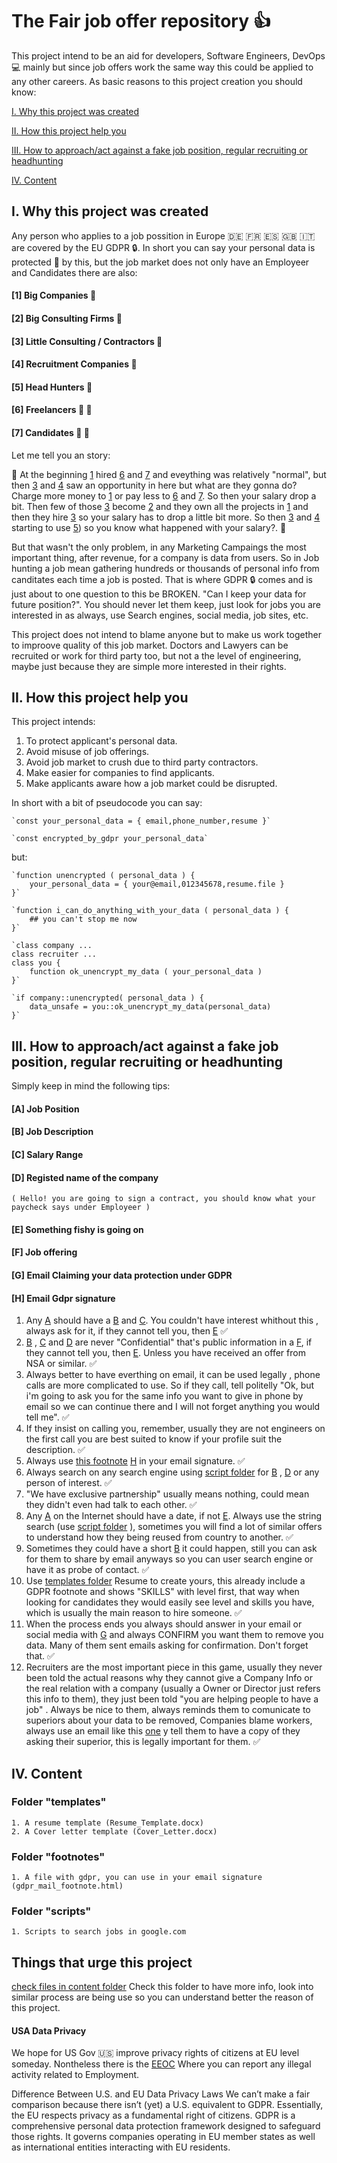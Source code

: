 # The Fair job offer repository :+1:

This project intend to be an aid for developers, Software Engineers, DevOps :computer: mainly but since job offers work the same way this could be applied to any other careers.
As basic reasons to this project creation you should know:

[I. Why this project was created](#i-why-this-project-was-created)

[II. How this project help you](#ii-how-this-project-help-you)

[III. How to approach/act against a fake job position, regular recruiting or headhunting](#iii-how-to-approachact-against-a-fake-job-position-regular-recruiting-or-headhunting)

[IV. Content](#iv-content)


## I. Why this project was created

Any person who applies to a job possition in Europe  🇩🇪 🇫🇷 🇪🇸 🇬🇧 🇮🇹 are covered by the EU GDPR :lock:. In short you can say your personal data is protected :muscle: by this, but the job market does not only have an Employeer and Candidates there are also:

#### [1] Big Companies :office:
#### [2] Big Consulting Firms :office:
#### [3] Little Consulting / Contractors :briefcase:
#### [4] Recruitment Companies :briefcase:
#### [5] Head Hunters :briefcase:
#### [6] Freelancers :woman: :man:
#### [7] Candidates :woman: :man:

Let me tell you an story:

🏁 At the beginning [1](#1-big-companies-office) hired [6](#6-freelancers-woman-man) and [7](#7-candidates-woman-man) and eveything was relatively "normal", but then [3](#3-little-consulting--contractors-briefcase) and [4](#4-recruitment-companies-briefcase) saw an opportunity in here but what are they gonna do? Charge more money to [1](#1-big-companies-office) or pay less to [6](#6-freelancers) and [7](#7-candidates). So then your salary drop a bit. Then few of those [3](#3-little-consulting--contractors-briefcase) become [2](#2-big-conculting-firms-office) and they own all the projects in [1](#1-big-companies-office) and then they hire [3](#3-little-consulting--contractors-briefcase) so your salary has to drop a little bit more. So then [3](#3-little-consulting--contractors-briefcase) and [4](#4-recruitment-companies-briefcase) starting to use [5](#5-head-hunters-briefcase)) so you know what happened with your salary?. 🏁

But that wasn't the only problem, in any Marketing Campaings the most important thing, after revenue, for a company is data from users. So in Job hunting a job mean gathering hundreds or thousands of personal info from canditates each time a job is posted. That is where GDPR :lock: comes and is just about to one question to this be BROKEN. "Can I keep your data for future position?". You should never let them keep, just look for jobs you are interested in as always, use Search engines, social media, job sites, etc.

This project does not intend to blame anyone but to make us work together to improove quality of this job market. Doctors and Lawyers can be recruited or work for third party too, but not a the level of engineering, maybe just because they are simple more interested in their rights.


## II. How this project help you

This project intends:

1. To protect applicant's personal data.
2. Avoid misuse of job offerings.
3. Avoid job market to crush due to third party contractors.
4. Make easier for companies to find applicants.
5. Make applicants aware how a job market could be disrupted.


In short with a bit of pseudocode you can say:

    `const your_personal_data = { email,phone_number,resume }`

    `const encrypted_by_gdpr your_personal_data`

but:

    `function unencrypted ( personal_data ) {
        your_personal_data = { your@email,012345678,resume.file }
    }`

    `function i_can_do_anything_with_your_data ( personal_data ) {
        ## you can't stop me now
    }`

    `class company ...
    class recruiter ...
    class you {
        function ok_unencrypt_my_data ( your_personal_data )
    }`

    `if company::unencrypted( personal_data ) {
        data_unsafe = you::ok_unencrypt_my_data(personal_data)
    }`

## III. How to approach/act against a fake job position, regular recruiting or headhunting

Simply keep in mind the following tips:

#### [A] Job Position
#### [B] Job Description
#### [C] Salary Range
#### [D] Registed name of the company 
 `( Hello! you are going to sign a contract, you should know what your paycheck says under Employeer )`
#### [E] Something fishy is going on
#### [F] Job offering
#### [G] Email Claiming your data protection under GDPR
#### [H] Email Gdpr signature

1. Any [A](#a-job-position) should have a [B](#b-job-description) and [C](#salary-range). You couldn't have interest whithout this , always ask for it, if they cannot tell you, then [E](#e-something-fishy-is-going-on) ✅
2. [B](#b-job-description) , [C](#c-salary-range) and [D](#d-registered-name-of-the-company) are never "Confidential" that's public information in a [F](#f-job-offering), if they cannot tell you, then [E](#e-something-fishy-is-going-on). Unless you have received an offer from NSA or similar. ✅
3. Always better to have everthing on email, it can be used legally , phone calls are more complicated to use. So if they call, tell politelly "Ok, but i'm going to ask you for the same info you want to give in phone by email so we can continue there and I will not forget anything you would tell me". ✅
4. If they insist on calling you, remember, usually they are not engineers on the first call you are best suited to know if your profile suit the description. ✅
5. Always use [this footnote](footnotes/gdpr_mail_footnote.html) [H](h-email-gdpr-signature) in your email signature. ✅
6. Always search on any search engine using [script folder](scripts) for [B](#b-job-description) , [D](#d-registered-name-of-the-company) or any person of interest. ✅
7. "We have exclusive partnership" usually means nothing, could mean they didn't even had talk to each other. ✅
8. Any [A](#a-job-position) on the Internet should have a date, if not [E](#e-something-fishy-is-going-o). Always use the string search (use [script folder](scripts) ), sometimes you will find a lot of similar offers to understand how they being reused from country to another. ✅
9. Sometimes they could have a short [B](#b-job-description) it could happen, still you can ask for them to share by email anyways so you can user search engine or have it as probe of contact. ✅
10. Use [templates folder](/templates/Resume_Template.docx) Resume to create yours, this already include a GDPR footnote and shows "SKILLS" with level first, that way when looking for candidates they would easily see level and skills you have, which is usually the main reason to hire someone. ✅
11. When the process ends you always should answer in your email or social media with [G](#g-email-claiming-your-data-protection-under-gdpr) and always CONFIRM you want them to remove you data. Many of them sent emails asking for confirmation. Don't forget that. ✅
12. Recruiters are the most important piece in this game, usually they never been told the actual reasons why they cannot give a Company Info or the real relation with a company (usually a Owner or Director just refers this info to them), they just been told "you are helping people to have a job" . Always be nice to them, always reminds them to comunicate to superiors about your data to be removed, Companies blame workers, always use an email like this [one](helpers/email-rejected.txt) y tell them to have a copy of they asking their superior, this is legally important for them. ✅

## IV. Content

### Folder "templates"
    1. A resume template (Resume_Template.docx)
    2. A Cover letter template (Cover_Letter.docx)

### Folder "footnotes"
    1. A file with gdpr, you can use in your email signature (gdpr_mail_footnote.html)
### Folder "scripts"
    1. Scripts to search jobs in google.com

## Things that urge this project
[check files in content folder](content) Check this folder to have more info, look into similar process are being use so you can understand better the reason of this project.

#### USA Data Privacy

We hope for US Gov 🇺🇸 improve privacy rights of citizens at EU level someday. Nontheless there is the [EEOC](https://www.eeoc.gov/) Where you can report any illegal activity related to Employment.

Difference Between U.S. and EU Data Privacy Laws 
We can’t make a fair comparison because there isn’t (yet) a U.S. equivalent to GDPR. Essentially, the EU respects privacy as a fundamental right of citizens. GDPR is a comprehensive personal data protection framework designed to safeguard those rights. It governs companies operating in EU member states as well as international entities interacting with EU residents. 
